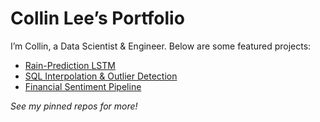 # Collin Lee’s Portfolio

I’m Collin, a Data Scientist & Engineer. Below are some featured projects:

- [Rain-Prediction LSTM](https://github.com/LinLee10/rain-lstm)  
- [SQL Interpolation & Outlier Detection](https://github.com/LinLee10/sql-interpolation)  
- [Financial Sentiment Pipeline](https://github.com/LinLee10/finance-sentiment)  

_See my pinned repos for more!_
